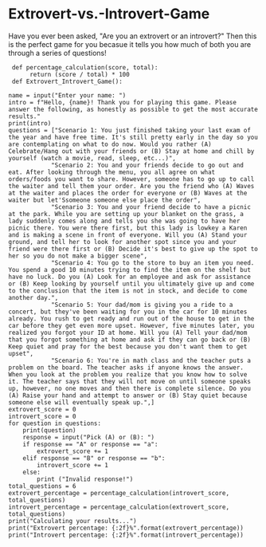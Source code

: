 # Extrovert-vs.-Introvert-Game
Have you ever been asked, "Are you an extrovert or an introvert?" Then this is the perfect game for you becasue it tells you how much of both you are through a series of questions!

     def percentage_calculation(score, total):
          return (score / total) * 100
     def Extrovert_Introvert_Game():

    name = input("Enter your name: ")
    intro = f"Hello, {name}! Thank you for playing this game. Please answer the following, as honestly as possible to get the most accurate results."
    print(intro)
    questions = ["Scenario 1: You just finished taking your last exam of the year and have free time. It's still pretty early in the day so you are contemplating on what to do now. Would you rather (A) Celebrate/Hang out with your friends or (B) Stay at home and chill by yourself (watch a movie, read, sleep, etc...)",
                "Scenario 2: You and your friends decide to go out and eat. After looking through the menu, you all agree on what orders/foods you want to share. However, someone has to go up to call the waiter and tell them your order. Are you the friend who (A) Waves at the waiter and places the order for everyone or (B) Waves at the waiter but let'Ssomeone someone else place the order",
                "Scenario 3: You and your friend decide to have a picnic at the park. While you are setting up your blanket on the grass, a lady suddenly comes along and tells you she was going to have her picnic there. You were there first, but this lady is lowkey a Karen and is making a scene in front of everyone. Will you (A) Stand your ground, and tell her to look for another spot since you and your friend were there first or (B) Decide it's best to give up the spot to her so you do not make a bigger scene",
                "Scenario 4: You go to the store to buy an item you need. You spend a good 10 minutes trying to find the item on the shelf but have no luck. Do you (A) Look for an employee and ask for assistance or (B) Keep looking by yourself until you ultimately give up and come to the conclusion that the item is not in stock, and decide to come another day.",
                "Scenario 5: Your dad/mom is giving you a ride to a concert, but they've been waiting for you in the car for 10 minutes already. You rush to get ready and run out of the house to get in the car before they get even more upset. However, five minutes later, you realized you forgot your ID at home. Will you (A) Tell your dad/mom that you forgot something at home and ask if they can go back or (B) Keep quiet and pray for the best because you don't want them to get upset",    
                "Scenario 6: You're in math class and the teacher puts a problem on the board. The teacher asks if anyone knows the answer. When you look at the problem you realize that you know how to solve it. The teacher says that they will not move on until someone speaks up, however, no one moves and then there is complete silence. Do you (A) Raise your hand and attempt to answer or (B) Stay quiet because someone else will eventually speak up.",]
    extrovert_score = 0
    introvert_score = 0
    for question in questions:
        print(question)
        response = input("Pick (A) or (B): ")
        if response == "A" or response == "a":
            extrovert_score += 1
        elif response == "B" or response == "b":
            introvert_score += 1
        else:
            print ("Invalid response!")
    total_questions = 6
    extrovert_percentage = percentage_calculation(introvert_score, total_questions)
    introvert_percentage = percentage_calculation(extrovert_score, total_questions)
    print("Calculating your results...")
    print("Extrovert percentage: {:2f}%".format(extrovert_percentage))
    print("Introvert percentage: {:2f}%".format(introvert_percentage))

    

